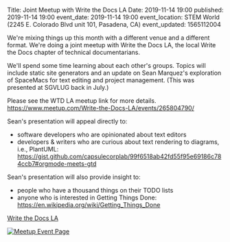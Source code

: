 Title: Joint Meetup with Write the Docs LA
Date: 2019-11-14 19:00
published: 2019-11-14 19:00
event_date: 2019-11-14 19:00
event_location: STEM World (2245 E. Colorado Blvd unit 101, Pasadena, CA)
event_updated: 1565112004


We're mixing things up this month with a different venue and a different format. We're doing a joint meetup with Write the Docs LA, the local Write the Docs chapter of technical documentarians.

We'll spend some time learning about each other's groups. Topics will include static site generators and an update on Sean Marquez's exploration of SpaceMacs for text editing and project management. (This was presented at SGVLUG back in July.)

Please see the WTD LA meetup link for more details.
https://www.meetup.com/Write-the-Docs-LA/events/265804790/



Sean's presentation will appeal directly to:
- software developers who are opinionated about text editors
- developers & writers who are curious about text rendering to diagrams, i.e., PlantUML:
https://gist.github.com/capsulecorplab/99f6518ab42fd55f95e69186c784ccb7#orgmode-meets-gtd

Sean's presentation will also provide insight to:
- people who have a thousand things on their TODO lists
- anyone who is interested in Getting Things Done:
https://en.wikipedia.org/wiki/Getting_Things_Done

[Write the Docs LA](https://www.meetup.com/Write-the-Docs-LA/events/265804790/)


[ ![Meetup Event Page]({filename}/images/meetup_logo_45.png) ](https://www.meetup.com/SGVTech/events/265704259/)

